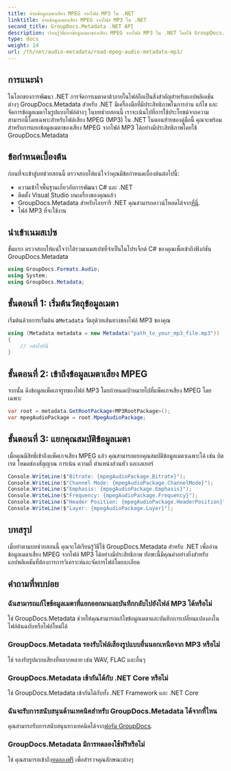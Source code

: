 ```yaml
---
title: อ่านข้อมูลเมตาเสียง MPEG จากไฟล์ MP3 ใน .NET
linktitle: อ่านข้อมูลเมตาเสียง MPEG จากไฟล์ MP3 ใน .NET
second_title: GroupDocs.Metadata .NET API
description: เรียนรู้วิธีแยกข้อมูลเมตาของเสียง MPEG จากไฟล์ MP3 ใน .NET โดยใช้ GroupDocs.Metadata ปรับปรุงความสามารถในการวิเคราะห์ไฟล์ของคุณ
type: docs
weight: 14
url: /th/net/audio-metadata/read-mpeg-audio-metadata-mp3/
---
```

## การแนะนำ
ในโลกของการพัฒนา .NET การจัดการเมตาดาต้าภายในไฟล์ถือเป็นสิ่งสำคัญสำหรับแอปพลิเคชันต่างๆ GroupDocs.Metadata สำหรับ .NET มีเครื่องมือที่มีประสิทธิภาพในการอ่าน แก้ไข และจัดการข้อมูลเมตาในรูปแบบไฟล์ต่างๆ ในบทช่วยสอนนี้ เราจะเน้นไปที่การใช้ประโยชน์จากความสามารถนี้โดยเฉพาะสำหรับไฟล์เสียง MPEG (MP3) ใน .NET ในตอนท้ายของคู่มือนี้ คุณจะพร้อมสำหรับการแยกข้อมูลเมตาของเสียง MPEG จากไฟล์ MP3 ได้อย่างมีประสิทธิภาพโดยใช้ GroupDocs.Metadata
## ข้อกำหนดเบื้องต้น
ก่อนที่จะเข้าสู่บทช่วยสอนนี้ ตรวจสอบให้แน่ใจว่าคุณมีข้อกำหนดเบื้องต้นต่อไปนี้:
- ความเข้าใจพื้นฐานเกี่ยวกับการพัฒนา C# และ .NET
- ติดตั้ง Visual Studio บนเครื่องของคุณแล้ว
-  GroupDocs.Metadata สำหรับไลบรารี .NET คุณสามารถดาวน์โหลดได้จาก[ที่นี่](https://releases.groupdocs.com/metadata/net/).
- ไฟล์ MP3 ที่จะใช้งาน
## นำเข้าเนมสเปซ
ขั้นแรก ตรวจสอบให้แน่ใจว่าได้รวมเนมสเปซที่จำเป็นในโปรเจ็กต์ C# ของคุณเพื่อเข้าถึงฟังก์ชัน GroupDocs.Metadata
```csharp
using GroupDocs.Formats.Audio;
using System;
using GroupDocs.Metadata;
```
## ขั้นตอนที่ 1: เริ่มต้นวัตถุข้อมูลเมตา
 เริ่มต้นด้วยการเริ่มต้น a`Metadata` วัตถุด้วยเส้นทางของไฟล์ MP3 ของคุณ
```csharp
using (Metadata metadata = new Metadata("path_to_your_mp3_file.mp3"))
{
    // รหัสไปที่นี่
}
```
## ขั้นตอนที่ 2: เข้าถึงข้อมูลเมตาเสียง MPEG
จากนั้น ดึงข้อมูลแพ็คเกจรูทของไฟล์ MP3 โดยกำหนดเป้าหมายไปที่แพ็คเกจเสียง MPEG โดยเฉพาะ
```csharp
var root = metadata.GetRootPackage<MP3RootPackage>();
var mpegAudioPackage = root.MpegAudioPackage;
```
## ขั้นตอนที่ 3: แยกคุณสมบัติข้อมูลเมตา
เมื่อคุณมีสิทธิ์เข้าถึงแพ็คเกจเสียง MPEG แล้ว คุณสามารถแยกคุณสมบัติข้อมูลเมตาเฉพาะได้ เช่น บิตเรต โหมดช่องสัญญาณ การเน้น ความถี่ ตำแหน่งส่วนหัว และเลเยอร์
```csharp
Console.WriteLine($"Bitrate: {mpegAudioPackage.Bitrate}");
Console.WriteLine($"Channel Mode: {mpegAudioPackage.ChannelMode}");
Console.WriteLine($"Emphasis: {mpegAudioPackage.Emphasis}");
Console.WriteLine($"Frequency: {mpegAudioPackage.Frequency}");
Console.WriteLine($"Header Position: {mpegAudioPackage.HeaderPosition}");
Console.WriteLine($"Layer: {mpegAudioPackage.Layer}");
```
## บทสรุป
เมื่อทำตามบทช่วยสอนนี้ คุณจะได้เรียนรู้วิธีใช้ GroupDocs.Metadata สำหรับ .NET เพื่ออ่านข้อมูลเมตาเสียง MPEG จากไฟล์ MP3 ได้อย่างมีประสิทธิภาพ ทักษะนี้มีคุณค่าอย่างยิ่งสำหรับแอปพลิเคชันที่ต้องการการวิเคราะห์และจัดการไฟล์โดยละเอียด

## คำถามที่พบบ่อย
### ฉันสามารถแก้ไขข้อมูลเมตาที่แยกออกมาและบันทึกกลับไปยังไฟล์ MP3 ได้หรือไม่
ใช่ GroupDocs.Metadata ช่วยให้คุณสามารถแก้ไขข้อมูลเมตาและบันทึกการเปลี่ยนแปลงลงในไฟล์ต้นฉบับหรือไฟล์ใหม่ได้
### GroupDocs.Metadata รองรับไฟล์เสียงรูปแบบอื่นนอกเหนือจาก MP3 หรือไม่
ใช่ รองรับรูปแบบเสียงที่หลากหลาย เช่น WAV, FLAC และอื่นๆ
### GroupDocs.Metadata เข้ากันได้กับ .NET Core หรือไม่
ใช่ GroupDocs.Metadata เข้ากันได้กับทั้ง .NET Framework และ .NET Core
### ฉันจะรับการสนับสนุนด้านเทคนิคสำหรับ GroupDocs.Metadata ได้จากที่ไหน
 คุณสามารถรับการสนับสนุนทางเทคนิคได้จาก[ฟอรัม GroupDocs](https://forum.groupdocs.com/c/metadata/14).
### GroupDocs.Metadata มีการทดลองใช้ฟรีหรือไม่
 ใช่ คุณสามารถเข้าถึง[ทดลองฟรี](https://releases.groupdocs.com/) เพื่อสำรวจคุณลักษณะต่างๆ